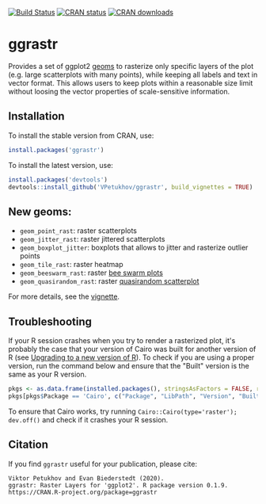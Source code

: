 [![Build Status](https://travis-ci.com/VPetukhov/ggrastr.svg?branch=master)](https://travis-ci.com/VPetukhov/ggrastr)
[![CRAN status](https://www.r-pkg.org/badges/version/ggrastr)](https://cran.r-project.org/package=ggrastr)
[![CRAN downloads](https://cranlogs.r-pkg.org/badges/ggrastr)](https://cran.r-project.org/package=ggrastr)

# ggrastr

Provides a set of ggplot2 [geoms](https://ggplot2.tidyverse.org/reference/#section-geoms) to rasterize only specific layers of the plot (e.g. large scatterplots with many points), while keeping all labels and text in vector format. This allows users to keep plots within a reasonable size limit without loosing the vector properties of scale-sensitive information. 

## Installation

To install the stable version from CRAN, use:

```r
install.packages('ggrastr')
```

To install the latest version, use:

```r
install.packages('devtools')
devtools::install_github('VPetukhov/ggrastr', build_vignettes = TRUE)
```

## New geoms:
* `geom_point_rast`: raster scatterplots
* `geom_jitter_rast`: raster jittered scatterplots
* `geom_boxplot_jitter`: boxplots that allows to jitter and rasterize outlier points
* `geom_tile_rast`: raster heatmap
* `geom_beeswarm_rast`: raster [bee swarm plots](https://github.com/eclarke/ggbeeswarm#geom_beeswarm)
* `geom_quasirandom_rast`: raster [quasirandom scatterplot](https://github.com/eclarke/ggbeeswarm#geom_quasirandom)


For more details, see the [vignette](https://htmlpreview.github.io/?https://raw.githubusercontent.com/VPetukhov/ggrastr/master/doc/Raster_geoms.html).


## Troubleshooting
If your R session crashes when you try to render a rasterized plot, it's probably the case that your version of Cairo was built for another 
version of R (see [Upgrading to a new version of R](http://shiny.rstudio.com/articles/upgrade-R.html)). To check if 
you are using a proper version, run the command below and ensure that the "Built" version is the same as your R version.
```r
pkgs <- as.data.frame(installed.packages(), stringsAsFactors = FALSE, row.names = FALSE)
pkgs[pkgs$Package == 'Cairo', c("Package", "LibPath", "Version", "Built")]
```

To ensure that Cairo works, try running `Cairo::Cairo(type='raster'); dev.off()` and check if it crashes your R session.

## Citation
If you find `ggrastr` useful for your publication, please cite:

```
Viktor Petukhov and Evan Biederstedt (2020). 
ggrastr: Raster Layers for 'ggplot2'. R package version 0.1.9.
https://CRAN.R-project.org/package=ggrastr
```

